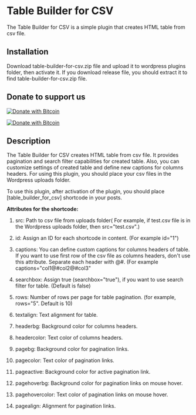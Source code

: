 # Table Builder for CSV
The Table Builder for CSV is a simple plugin that creates HTML table from csv file.                    
                         
## Installation                            
Download table-builder-for-csv.zip file and upload it to wordpress plugins folder, then activate it. If you download release file,
you should extract it to find table-builder-for-csv.zip file.


## Donate to support us                                     
                                                                   
[![Donate with Bitcoin](https://en.cryptobadges.io/badge/small/16f1DStB3YG3R4BMTa1zGYRxN9i7FAqtUX)](https://en.cryptobadges.io/donate/16f1DStB3YG3R4BMTa1zGYRxN9i7FAqtUX)
                                                   
  [![Donate with Bitcoin](https://en.cryptobadges.io/badge/big/16f1DStB3YG3R4BMTa1zGYRxN9i7FAqtUX)](https://en.cryptobadges.io/donate/16f1DStB3YG3R4BMTa1zGYRxN9i7FAqtUX)                                                                          
                                                              
## Description                                    
                            
The Table Builder for CSV creates HTML table from csv file. It provides pagination and search filter capabilities for created table. Also,
you can customize settings of created table and define new captions for columns headers. For using this plugin, you should place your csv
files in the Wordpress uploads folder.                                   

To use this plugin, after activation of the plugin, you should place [table_builder_for_csv] shortcode in your posts.

**Attributes for the shortcode:**                                                            
                                            
1)  src: Path to csv file from uploads folder( For example, if test.csv file is in the Wordpress uploads folder, then src="test.csv".)
                                                    
2)  id: Assign an ID for each shortcode in content. (For example id="1")                              
                                       
3)  captions: You can define custom captions for columns headers of table. If you want to use first row of the csv file as columns headers,
    don't use this attribute. Separate each header with @#. (For example captions="col1@#col2@#col3"                      
                                                
4)  searchbox: Assign true (searchbox="true"), if you want to use search filter for table. (Default is false)                 
                                 
5)  rows: Number of rows per page for table pagination. (for example, rows="5". Default is 10)                   

6)  textalign: Text alignment for table.                         
                           
7)  headerbg: Background color for columns headers.                          
                      
8)  headercolor: Text color of columns headers.                        
                            
9)  pagebg: Background color for pagination links.                            
                             
10) pagecolor: Text color of pagination links.                                 
                                      
11) pageactive: Background color for active pagination link.                               
                                
12) pagehoverbg: Background color for pagination links on mouse hover.                    
                              
13) pagehovercolor: Text color of pagination links on mouse hover.                
                                 
14) pagealign: Alignment for pagination links.                             

